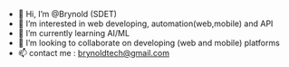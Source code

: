 - 👋 Hi, I’m @Brynold (SDET)
- 👀 I’m interested in web developing, automation(web,mobile) and API 
- 🌱 I’m currently learning AI/ML
- 💞️ I’m looking to collaborate on developing (web and mobile) platforms
- 📫 contact me : brynoldtech@gmail.com

